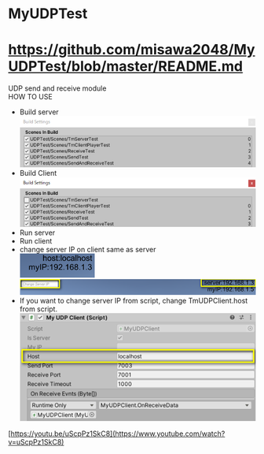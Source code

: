 # MyUDPTest  
# https://github.com/misawa2048/MyUDPTest/blob/master/README.md
UDP send and receive module  
HOW TO USE  
- Build server  
  ![build server](img/buildServer.png)  
- Build Client  
  ![build client](img/buildClient.png)  
- Run server  
- Run client  
- change server IP on client same as server  
  ![server IP](img/serverIP.png)  
  ![server IP on client](img/clientIP.png)  
- If you want to change server IP from script, change TmUDPClient.host from script.  
  ![hostIP on script](img/clientInspector.png)  

[https://youtu.be/uScpPz1SkC8](https://www.youtube.com/watch?v=uScpPz1SkC8)
